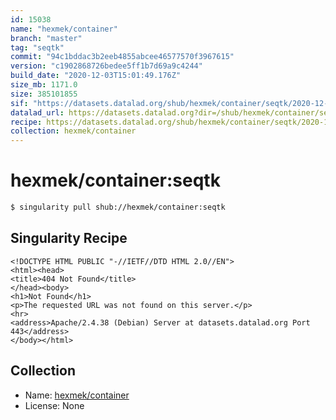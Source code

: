 ```yaml
---
id: 15038
name: "hexmek/container"
branch: "master"
tag: "seqtk"
commit: "94c1bddac3b2eeb4855abcee46577570f3967615"
version: "c1902868726bedee5ff1b7d69a9c4244"
build_date: "2020-12-03T15:01:49.176Z"
size_mb: 1171.0
size: 385101855
sif: "https://datasets.datalad.org/shub/hexmek/container/seqtk/2020-12-03-94c1bdda-c1902868/c1902868726bedee5ff1b7d69a9c4244.sif"
datalad_url: https://datasets.datalad.org?dir=/shub/hexmek/container/seqtk/2020-12-03-94c1bdda-c1902868/
recipe: https://datasets.datalad.org/shub/hexmek/container/seqtk/2020-12-03-94c1bdda-c1902868/Singularity
collection: hexmek/container
---
```


# hexmek/container:seqtk

```bash
$ singularity pull shub://hexmek/container:seqtk
```

## Singularity Recipe

```singularity
<!DOCTYPE HTML PUBLIC "-//IETF//DTD HTML 2.0//EN">
<html><head>
<title>404 Not Found</title>
</head><body>
<h1>Not Found</h1>
<p>The requested URL was not found on this server.</p>
<hr>
<address>Apache/2.4.38 (Debian) Server at datasets.datalad.org Port 443</address>
</body></html>
```

## Collection

 - Name: [hexmek/container](https://github.com/hexmek/container)
 - License: None


